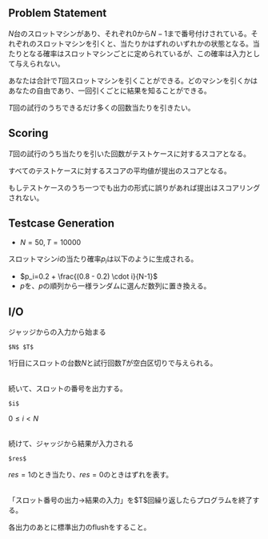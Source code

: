 

## Problem Statement
$N$台のスロットマシンがあり、それぞれ$0$から$N-1$まで番号付けされている。それぞれのスロットマシンを引くと、当たりかはずれのいずれかの状態となる。当たりとなる確率はスロットマシンごとに定められているが、この確率は入力として与えられない。

あなたは合計で$T$回スロットマシンを引くことができる。どのマシンを引くかはあなたの自由であり、一回引くごとに結果を知ることができる。

$T$回の試行のうちできるだけ多くの回数当たりを引きたい。

## Scoring

$T$回の試行のうち当たりを引いた回数がテストケースに対するスコアとなる。

すべてのテストケースに対するスコアの平均値が提出のスコアとなる。

もしテストケースのうち一つでも出力の形式に誤りがあれば提出はスコアリングされない。

## Testcase Generation
- $N=50, T=10000$
  
スロットマシン$i$の当たり確率$p_i$は以下のように生成される。
- $p_i=0.2 + \frac{(0.8 - 0.2) \cdot i}{N-1}$
- $p$を、$p$の順列から一様ランダムに選んだ数列に置き換える。

## I/O
ジャッジからの入力から始まる

~~~
$N$ $T$
~~~

1行目にスロットの台数$N$と試行回数$T$が空白区切りで与えられる。

<br>
続いて、スロットの番号を出力する。

~~~
$i$
~~~
$0 \leq i < N$

<br>
続けて、ジャッジから結果が入力される

~~~
$res$
~~~

$res=1$のとき当たり、$res=0$のときはずれを表す。

<br>
「スロット番号の出力->結果の入力」を$T$回繰り返したらプログラムを終了する。

各出力のあとに標準出力のflushをすること。
